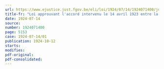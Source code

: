 ```yaml
---
url: https://www.ejustice.just.fgov.be/eli/loi/1924/07/14/1924071400/justel
title-fr: "Loi approuvant l'accord intervenu le 14 avril 1923 entre la Belgique et la France, d'une part, la Bulgarie, d'autre part, concernant l'exécution de certaines dispositions des clauses économiques du traité de paix de Neuilly-sur-Seine"
date: 1924-07-14
source:
number: 1924071400
page: 5153
case: 1924-07-14/01
publication: 1924-10-12
starts:
modifies:
pdf-original:
pdf-consolidated:
---
```


